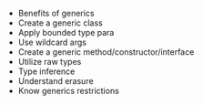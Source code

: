 * Benefits of generics
* Create a generic class
* Apply bounded type para
* Use wildcard args
* Create a generic method/constructor/interface
* Utilize raw types
* Type inference
* Understand erasure
* Know generics restrictions

